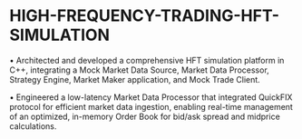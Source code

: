 # HIGH-FREQUENCY-TRADING-HFT-SIMULATION
• Architected and developed a comprehensive HFT simulation platform in C++, integrating a Mock Market Data
Source, Market Data Processor, Strategy Engine, Market Maker application, and Mock Trade Client.

• Engineered a low-latency Market Data Processor that integrated QuickFIX protocol for efficient market data
ingestion, enabling real-time management of an optimized, in-memory Order Book for bid/ask spread and midprice calculations.
